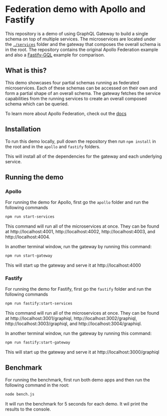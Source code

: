 # Federation demo with Apollo and Fastify

This repository is a demo of using GraphQL Gateway to build a single schema on top of multiple services. The microservices are located under the [`./services`](./services/) folder and the gateway that composes the overall schema is in the root. The repository contains the original Apollo Federation example and also a [Fastify-GQL](https://github.com/mcollina/fastify-gql) example for comparison.

## What is this?

This demo showcases four partial schemas running as federated microservices. Each of these schemas can be accessed on their own and form a partial shape of an overall schema. The gateway fetches the service capabilities from the running services to create an overall composed schema which can be queried. 

To learn more about Apollo Federation, check out the [docs](https://www.apollographql.com/docs/apollo-server/federation/introduction)

## Installation

To run this demo locally, pull down the repository then run `npm install` in the root and in the `apollo` and `fastify` folders.

This will install all of the dependencies for the gateway and each underlying service.

## Running the demo

### Apollo 

For running the demo for Apollo, first go the `apollo` folder and run the following commands

```sh
npm run start-services
```

This command will run all of the microservices at once. They can be found at http://localhost:4001, http://localhost:4002, http://localhost:4003, and http://localhost:4004.

In another terminal window, run the gateway by running this command:

```sh
npm run start-gateway
```

This will start up the gateway and serve it at http://localhost:4000

### Fastify

For running the demo for Fastify, first go the `fastify` folder and run the following commands

```sh
npm run fastify:start-services
```

This command will run all of the microservices at once. They can be found at http://localhost:3001/graphiql, http://localhost:3002/graphiql, http://localhost:3003/graphiql, and http://localhost:3004/graphiql.

In another terminal window, run the gateway by running this command:

```sh
npm run fastify:start-gateway
```

This will start up the gateway and serve it at http://localhost:3000/graphiql

## Benchmark

For running the benchmark, first run both demo apps and then run the following command in the root:

```sh
node bench.js
```

It will run the benchmark for 5 seconds for each demo. It wil print the results to the console.